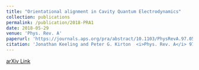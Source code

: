 ```yaml
---
title: "Orientational alignment in Cavity Quantum Electrodynamics"
collection: publications
permalink: /publication/2018-PRA1
date: 2018-05-29
venue: 'Phys. Rev. A'
paperurl: 'https://journals.aps.org/pra/abstract/10.1103/PhysRevA.97.053836'
citation: 'Jonathan Keeling and Peter G. Kirton  <i>Phys. Rev. A</i> 97, 053836 (2018)'
---
```

[arXiv Link](https://arxiv.org/abs/1803.05877)

